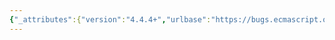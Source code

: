 ```yaml
---
{"_attributes":{"version":"4.4.4+","urlbase":"https://bugs.ecmascript.org/","maintainer":"dherman@mozilla.com"},"bug":{"bug_id":3275,"creation_ts":"2014-10-11 23:15:00 -0700","short_desc":"14.4.12: bad args to GeneratorFunctionCreate()","delta_ts":"2014-10-14 15:17:50 -0700","product":"Draft for 6th Edition","component":"editorial issue","version":"Rev 27: August 24, 2014 Draft","rep_platform":"All","op_sys":"All","bug_status":"RESOLVED","resolution":"FIXED","priority":"Normal","bug_severity":"normal","everconfirmed":true,"reporter":{"uid":"jmdyck","name":"Michael Dyck"},"assigned_to":{"uid":"allen","name":"Allen Wirfs-Brock"},"long_desc":[{"commentid":10333,"comment_count":0,"who":{"uid":"jmdyck","name":"Michael Dyck"},"bug_when":"2014-10-11 23:15:35 -0700","thetext":"In 14.4.12 \"Runtime Semantics: InstantiateFunctionObject\",\nstep 3 says:\n     Let F be GeneratorFunctionCreate(\n         Normal, FormalParameters, body, GeneratorBody, strict).\nbut 'body' isn't defined, and 'GeneratorBody' isn't a valid Scope.\n\nDelete \"body,\" and probably insert \"scope,\" before \"strict\"."},{"commentid":10337,"comment_count":1,"who":{"uid":"allen","name":"Allen Wirfs-Brock"},"bug_when":"2014-10-12 10:50:44 -0700","thetext":"fixed in ev28 editor's draft"},{"commentid":10419,"comment_count":2,"who":{"uid":"allen","name":"Allen Wirfs-Brock"},"bug_when":"2014-10-14 15:17:50 -0700","thetext":"fixed in rev28"}]}}
---
```

